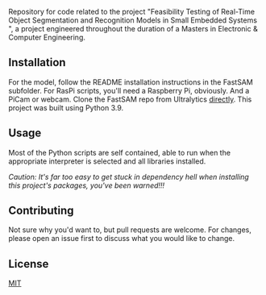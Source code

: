 Repository for code related to the project "Feasibility Testing of Real-Time Object Segmentation and Recognition Models in Small Embedded Systems ", 
a project engineered throughout the duration of a Masters in Electronic & Computer Engineering. 

## Installation
For the model, follow the README installation instructions in the FastSAM subfolder. 
For RasPi scripts, you'll need a Raspberry Pi, obviously. And a PiCam or webcam.
Clone the FastSAM repo from Ultralytics [directly](https://docs.ultralytics.com/models/fast-sam/#fastsam-official-usage).
This project was built using Python 3.9.


## Usage
Most of the Python scripts are self contained, able to run when the appropriate interpreter is selected and all libraries installed. 

*Caution: It's far too easy to get stuck in dependency hell when installing this project's packages, you've been warned!!!*
 

## Contributing
Not sure why you'd want to, but pull requests are welcome. For changes, please open an issue first
to discuss what you would like to change.


## License

[MIT](https://choosealicense.com/licenses/mit/)